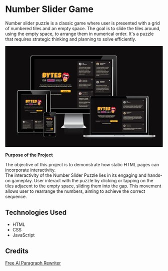# Number Slider Game

Number slider puzzle is a classic game where user is presented with a grid of numbered tiles and an empty space. The goal is to slide the tiles around, using the empty space, to arrange them in numerical order. It's a puzzle that requires strategic thinking and planning to solve efficiently.

![Project site on different screens](assets/documentation/wireframe-mockup.webp)

**Purpose of the Project**

The objective of this project is to demonstrate how static HTML pages can incorporate interactivity.  
The interactivity of the Number Slider Puzzle lies in its engaging and hands-on gameplay. User interact with the puzzle by clicking or tapping on the tiles adjacent to the empty space, sliding them into the gap. This movement allows user to rearrange the numbers, aiming to achieve the correct sequence.

## Technologies Used

- HTML
- CSS
- JavaScript

## Credits

[Free AI Paragraph Rewriter](https://ahrefs.com/writing-tools/paragraph-rewriter)

